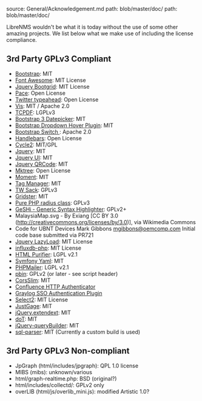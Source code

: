 source: General/Acknowledgement.md
path: blob/master/doc/
path: blob/master/doc/

LibreNMS wouldn't be what it is today without the use of some other amazing projects.
We list below what we make use of including the license compliance. 

## 3rd Party GPLv3 Compliant

  - [Bootstrap](http://getbootstrap.com/): MIT
  - [Font Awesome](http://fontawesome.io/icons/): MIT License
  - [Jquery Bootgrid](http://www.jquery-bootgrid.com/): MIT License
  - [Pace](https://github.com/HubSpot/pace): Open License
  - [Twitter typeahead](https://github.com/corejavascript/typeahead.js): Open License
  - [Vis](http://visjs.org/): MIT / Apache 2.0
  - [TCPDF](http://www.tcpdf.org): LGPLv3
  - [Bootstrap 3 Datepicker](http://eonasdan.github.io/bootstrap-datetimepicker/): MIT
  - [Bootstrap Dropdown Hover Plugin](https://github.com/CWSpear/bootstrap-hover-dropdown): MIT
  - [Bootstrap Switch ](http://www.bootstrap-switch.org/): Apache 2.0
  - [Handlebars](http://handlebarsjs.com/): Open License
  - [Cycle2](http://jquery.malsup.com/cycle2/): MIT/GPL
  - [Jquery](https://jquery.com/): MIT
  - [Jquery UI](https://jqueryui.com/): MIT
  - [Jquery QRCode](http://larsjung.de/jquery-qrcode/): MIT
  - [Mktree](http://www.mattkruse.com/javascript/mktree/): Open License
  - [Moment](http://momentjs.com/): MIT
  - [Tag Manager](http://soliantconsulting.github.io/tagmanager/): MIT
  - [TW Sack](https://code.google.com/p/tw-sack/): GPLv3
  - [Gridster](http://gridster.net/): MIT
  - [Pure PHP radius class](http://developer.sysco.ch/php/): GPLv3
  - [GeSHi - Generic Syntax Highlighter](http://qbnz.com/highlighter/): GPLv2+
  - MalaysiaMap.svg - By Exiang [CC BY 3.0 (http://creativecommons.org/licenses/by/3.0)], via Wikimedia Commons
  - Code for UBNT Devices Mark Gibbons <mgibbons@oemcomp.com> Initial code base submitted via PR721
  - [Jquery LazyLoad](http://www.appelsiini.net/projects/lazyload): MIT License
  - [influxdb-php](https://github.com/influxdb/influxdb-php): MIT License
  - [HTML Purifier](http://htmlpurifier.org/): LGPL v2.1
  - [Symfony Yaml](https://github.com/symfony/yaml): MIT
  - [PHPMailer](https://github.com/PHPMailer/PHPMailer): LGPL v2.1
  - [pbin](https://github.com/glensc/pbin): GPLv2 (or later - see script header)
  - [CorsSlim](https://github.com/palanik/CorsSlim): MIT
  - [Confluence HTTP Authenticator](https://github.com/chauth/confluence_http_authenticator)
  - [Graylog SSO Authentication Plugin](https://github.com/Graylog2/graylog-plugin-auth-sso)
  - [Select2](https://select2.org): MIT License
  - [JustGage](http://justgage.com): MIT
  - [jQuery.extendext](https://github.com/mistic100/jQuery.extendext): MIT
  - [doT](https://github.com/olado/doT): MIT
  - [jQuery-queryBuilder](https://github.com/mistic100/jQuery-QueryBuilder/): MIT
  - [sql-parser](https://github.com/mistic100/sql-parser/): MIT (Currently a custom build is used)

## 3rd Party GPLv3 Non-compliant

  - JpGraph (html/includes/jpgraph): QPL 1.0 license
  - MIBS (mibs): unknown/various
  - html/graph-realtime.php: BSD (original?)
  - html/includes/collectd/: GPLv2 only
  - overLIB (html/js/overlib_mini.js): modified Artistic 1.0?

